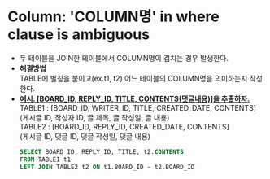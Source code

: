 # **Column: 'COLUMN명' in where clause is ambiguous**
* 두 테이블을 JOIN한 테이블에서 COLUMN명이 겹치는 경우 발생한다.
* **해결방법**<br>
TABLE에 별칭을 붙이고(ex.t1, t2) 어느 테이블의 COLUMN명을 의미하는지 작성한다.
* <b><u>예시. [BOARD_ID, REPLY_ID, TITLE, CONTENTS(댓글내용)]을 추출하자.</u></b><br>
TABLE1 : [BOARD_ID, WRITER_ID, TITLE, CREATED_DATE, CONTENTS]<br>
(게시글 ID, 작성자 ID, 글 제목, 글 작성일, 글 내용)<br>
TABLE2 : [BOARD_ID, REPLY_ID, CREATED_DATE, CONTENTS]<br>
(게시글 ID, 댓글 ID, 댓글 작성일, 댓글 내용)
    ```sql
    SELECT BOARD_ID, REPLY_ID, TITLE, t2.CONTENTS 
    FROM TABLE1 t1
    LEFT JOIN TABLE2 t2 ON t1.BOARD_ID = t2.BOARD_ID
    ```